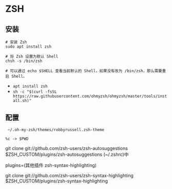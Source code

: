 
# ZSH

## 安装

```
# 安装 Zsh
sudo apt install zsh

# 将 Zsh 设置为默认 Shell
chsh -s /bin/zsh

# 可以通过 echo $SHELL 查看当前默认的 Shell，如果没有改为 /bin/zsh，那么需要重启 Shell。

```

- `apt install zsh`
- `sh -c "$(curl -fsSL https://raw.githubusercontent.com/ohmyzsh/ohmyzsh/master/tools/install.sh)"`

## 配置

```
 ~/.oh-my-zsh/themes/robbyrussell.zsh-theme

%c -> $PWD
```

git clone git://github.com/zsh-users/zsh-autosuggestions $ZSH_CUSTOM/plugins/zsh-autosuggestions
 (~/.zshrc)中

plugins=(其他插件 zsh-syntax-highlighting)

git clone git://github.com/zsh-users/zsh-syntax-highlighting $ZSH_CUSTOM/plugins/zsh-syntax-highlighting

